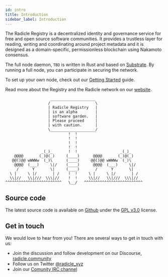 ```yaml
---
id: intro
title: Introduction
sidebar_label: Introduction
---
```


The Radicle Registry is a decentralized identity and governance service for free and open source software communities. It provides a trustless layer for reading, writing and coordinating around project metadata and it is designed as a domain-specific, permissionless blockchain using Nakamoto consensus.

The full node daemon, `TBD` is written in Rust and based on [Substrate](https://substrate.dev/). By running a full node, you can participate in securing the network.

To set up your own node, check out our [Getting Started](#getting-started) guide.

Read more about the Registry and the Radicle network on our [website](https://radicle.xyz/).

```
					____________________
				   /                    \
				   | Radicle Registry   |
				   | is an alpha        |
				   | software garden.   |
				   | Please proceed     |
				   | with caution.      |
				   \____________________/
						    !  !
					     	!  !
						    !  !
						    !  !
                _(_)_       !  !                   _(_)_
    @@@@       (_)@(_)     (____)      @@@@       (_)@(_)
   @@()@@ wWWWw  (_)\      (____)     @@()@@ wWWWw  (_)\
    @@@@  (___)     \|/    (____)      @@@@  (___)     \|/
     /      Y       \|     (____)       /      Y       \|
  \ |     \ |/       | /    !  !     \ |     \ |/       | /
  \\|//   \\|///  \\\|//    !  !     \\|//   \\|///  \\\|//
^^^^^^^^^^^^^^^^^^^^^^^^^   \__/   ^^^^^^^^^^^^^^^^^^^^^^^^^^
```

## Source code
The latest source code is available on [Github](https://github.com/radicle-dev) under the [GPL v3.0](https://opensource.org/licenses/GPL-3.0) license.

## Get in touch

We would love to hear from you!
There are several ways to get in touch with us:

- Join the discussion and follow development on our Discourse, [radicle.community](https://radicle.community)
- Follow us on Twitter [@radicle_xyz](https://twitter.com/radicle_xyz)
- Join our [Comunity IRC channel](https://webchat.freenode.net/#radicle)
